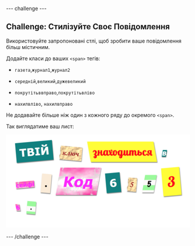 \--- challenge \---

## Challenge: Стилізуйте Своє Повідомлення

Використовуйте запропоновані стлі, щоб зробити ваше повідомлення більш містичним.

Додайте класи до ваших `<span>` тегів:

+ `газета`,`журнал1`,`журнал2`

+ `середній`,`великий`,`дужевеликий`

+ `покрутітьввправо`,`покрутітьвліво`

+ `нахилвліво`, `нахилвправо`

Не додавайте більше ніж один з кожного ряду до окремого `<span>`.

Так виглядатиме ваш лист:

![скріншот](images/letter-challenge1.png)

\--- /challenge \---